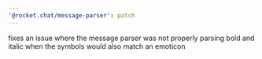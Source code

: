 ```yaml
---
'@rocket.chat/message-parser': patch
---
```


fixes an issue where the message parser was not properly parsing bold and italic when the symbols would also match an emoticon
